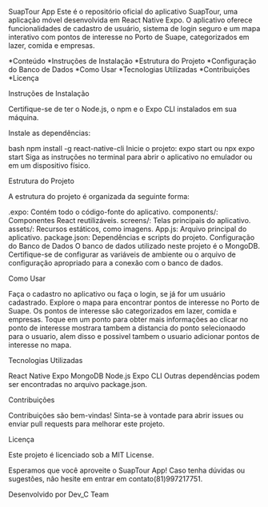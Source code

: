 SuapTour App
Este é o repositório oficial do aplicativo SuapTour, uma aplicação móvel desenvolvida em React Native Expo. O aplicativo oferece funcionalidades de cadastro de usuário, sistema de login seguro e um mapa interativo com pontos de interesse no Porto de Suape, categorizados em lazer, comida e empresas.

*Conteúdo
*Instruções de Instalação
*Estrutura do Projeto
*Configuração do Banco de Dados
*Como Usar
*Tecnologias Utilizadas
*Contribuições
*Licença

Instruções de Instalação

Certifique-se de ter o Node.js, o npm e o Expo CLI instalados em sua máquina.

Instale as dependências:

bash
npm install -g react-native-cli 
Inicie o projeto:
expo start ou npx expo start
Siga as instruções no terminal para abrir o aplicativo no emulador ou em um dispositivo físico.

Estrutura do Projeto

A estrutura do projeto é organizada da seguinte forma:

.expo: Contém todo o código-fonte do aplicativo.
components/: Componentes React reutilizáveis.
screens/: Telas principais do aplicativo.
assets/: Recursos estáticos, como imagens.
App.js: Arquivo principal do aplicativo.
package.json: Dependências e scripts do projeto.
Configuração do Banco de Dados
O banco de dados utilizado neste projeto é o MongoDB. Certifique-se de configurar as variáveis de ambiente ou o arquivo de configuração apropriado para a conexão com o banco de dados.

Como Usar

Faça o cadastro no aplicativo ou faça o login, se já for um usuário cadastrado.
Explore o mapa para encontrar pontos de interesse no Porto de Suape.
Os pontos de interesse são categorizados em lazer, comida e empresas. Toque em um ponto para obter mais informações ao clicar no ponto de interesse mostrara tambem a distancia do ponto selecionaodo para o usuario, alem disso e possivel tambem o usuario adicionar pontos de interesse no mapa.

Tecnologias Utilizadas

React Native Expo
MongoDB
Node.js
Expo CLI
Outras dependências podem ser encontradas no arquivo package.json.

Contribuições

Contribuições são bem-vindas! Sinta-se à vontade para abrir issues ou enviar pull requests para melhorar este projeto.

Licença

Este projeto é licenciado sob a MIT License.

Esperamos que você aproveite o SuapTour App! Caso tenha dúvidas ou sugestões, não hesite em entrar em contato(81)997217751.

Desenvolvido por Dev_C Team
